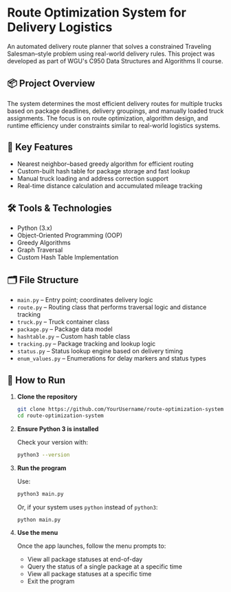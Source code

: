 # Route Optimization System for Delivery Logistics

An automated delivery route planner that solves a constrained Traveling Salesman–style problem using real-world delivery rules. This project was developed as part of WGU's C950 Data Structures and Algorithms II course.

## 📦 Project Overview

The system determines the most efficient delivery routes for multiple trucks based on package deadlines, delivery groupings, and manually loaded truck assignments. The focus is on route optimization, algorithm design, and runtime efficiency under constraints similar to real-world logistics systems.

## 🧠 Key Features

- Nearest neighbor–based greedy algorithm for efficient routing
- Custom-built hash table for package storage and fast lookup
- Manual truck loading and address correction support
- Real-time distance calculation and accumulated mileage tracking

## 🛠️ Tools & Technologies

- Python (3.x)
- Object-Oriented Programming (OOP)
- Greedy Algorithms
- Graph Traversal
- Custom Hash Table Implementation

## 🗂️ File Structure

- `main.py` – Entry point; coordinates delivery logic
- `route.py` – Routing class that performs traversal logic and distance tracking
- `truck.py` – Truck container class
- `package.py` – Package data model
- `hashtable.py` – Custom hash table class
- `tracking.py` – Package tracking and lookup logic
- `status.py` – Status lookup engine based on delivery timing
- `enum_values.py` – Enumerations for delay markers and status types

## 🧪 How to Run

1. **Clone the repository**

   ```bash
   git clone https://github.com/YourUsername/route-optimization-system.git
   cd route-optimization-system

2. **Ensure Python 3 is installed**

    Check your version with:

    ```bash
    python3 --version
    ```

3. **Run the program**

    Use:

    ```bash
    python3 main.py
    ```

    Or, if your system uses `python` instead of `python3`:

    ```bash
    python main.py
    ```

4. **Use the menu**

    Once the app launches, follow the menu prompts to:
    - View all package statuses at end-of-day
    - Query the status of a single package at a specific time
    - View all package statuses at a specific time
    - Exit the program   
